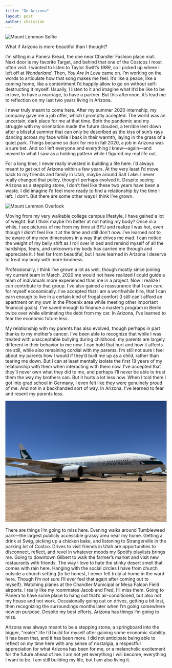 ```yaml
---
title: "On Arizona"
layout: post
author: christian
---
```


![Mount Lemmon Selfie](/assets/IMG_3935.jpeg)

What if Arizona is more beautiful than I thought?


I’m sitting in a Panera Bread, the one near Chandler Fashion place mall. Next door is my favorite Target, and behind that one of the Costcos I most often visit. I wanted to listen to Taylor Swift’s _1989_, so I picked up where I left off at _Wonderland_. Then, _You Are In Love_ came on. I’m working on the words to articulate how that song makes me feel. It’s like a peace, like a coming home, like a contentment I’d happily allow to go on without self-destructing it myself. Usually, I listen to it and imagine what it’d be like to be in love, to have a marriage, to have a partner. But this afternoon, it’s lead me to reflection on my last two years living in Arizona.

I never truly meant to come here. After my summer 2020 internship, my company gave me a job offer, which I promptly accepted. The world was an uncertain, dark place for me at that time. Both the pandemic and my struggle with my orientation made the future clouded, a terrible leet down after a blissful summer that can only be described as the kiss of sun’s rays dancing across my face while I bask in their warmth, laying in the grass of a quiet park. Things became so dark for me in fall 2020, a job in Arizona was a sure bet. And so I left everyone and everything I knew—again—and moved to what I saw as a holding pattern while I figured my real life out.

For a long time, I never really invested in building a life here. I’d always meant to get out of Arizona within a few years. At the very least I’d move back to my friends and family in Utah, maybe around Salt Lake. I never really changed that policy, though I perhaps evolved it. Despite seeing Arizona as a stepping stone, I don’t feel like these two years have been a waste. I did imagine I’d feel more ready to find a relationship by the time I left. I don’t. But there are some other ways I think I’ve grown.

![Mount Lemmon Overlook](/assets/IMG_3938.jpeg)

Moving from my very walkable college campus lifestyle, I have gained a lot of weight. But I think maybe I’m better at not hating my body? Once in a while, I see pictures of me from my time at BYU and realize I was hot, even though I didn’t feel like it at the time and still don’t now. I’ve learned not to be aware of my new dimensions in a way that drives me mad. I can notice the weight of my belly shift as I roll over in bed and remind myself of all the hardships, fears, and unknowns my body has carried me through and appreciate it. I feel far from beautiful, but I have learned in Arizona I deserve to treat my body with more kindness.

Professionally, I think I’ve grown a lot as well, though mostly since joining my current team in March. 2020 me would not have realized I could guide a team of individuals more experienced than me in a project. Now I realize I can contribute to that group. I’ve also gained a reassurance that I can care for myself economically. I’ve accepted that I am a worthwhile hire, that I can earn enough to live in a certain kind of frugal comfort (I still can’t afford an apartment on my own in the Phoenix area while meeting other important financial goals). I’ve saved enough to finance a master’s program in Berlin twice over while eliminating the debt from my car. In Arizona, I’ve learned to fear the economic future less.

My relationship with my parents has also evolved, though perhaps in part thanks to my mother’s cancer. I’ve been able to recognize that while I was treated with unacceptable bullying during childhood, my parents are largely different in their behavior to me now. I can hold that hurt and how it affects me still, while also remaining cordial with my parents. I’m still not sure I feel about my parents how I would if they’d built me up as a child, rather than tearing me down. But I can at least mentally isolate the first 18 years of my relationship with them when interacting with them now. I’ve accepted that they’ll never own what they did to me, and perhaps I’ll never be able to trust them the way my brothers can. But it hurts a lot less now. When I told them I got into grad school in Germany, I even felt like they were genuinely proud of me. And not in a backhanded sort of way. In Arizona, I’ve learned to fear and resent my parents less.

![First Boeing 777 Ever Built](/assets/IMG_3844.jpeg)

There are things I’m going to miss here. Evening walks around Tumbleweed park—the largest publicly accessible grassy area near my home. Getting a drink at Swig, picking up a chicken bake, and listening to Strangerville in the parking lot of Costco. Drives to visit friends in Utah are opportunities to disconnect, reflect, and revel in whatever moods my Spotify playlists brings me. Going to downtown Gilbert to walk the farmer’s market and visit new restaurants with friends. The way I love to hate the stinky desert smell that comes with rain here. Hanging with the social circles I have from church outside a church setting (to be honest, I never felt truly at home in the ward here. Though I’m not sure I’ll ever feel that again after coming out to myself). Watching planes at the Chandler Municipal or Mesa Falcon Field airports. I really like my roommates Jacob and Fred, I’ll miss them. Going to Panera to have some place to hang out that’s air-conditioned, but also not my house and not work. Occasionally going out on drives, getting a bit lost, then recognizing the surroundings months later when I’m going somewhere new on purpose. Despite my best efforts, Arizona has things I’m going to miss.

Arizona was always meant to be a stepping stone, a springboard into the bigger, "realer“ life I’d build for myself after gaining some economic stability. It has been that, and it has been more. I did not anticipate being able to reflect on my time here with any sense of nostalgia, a respectful appreciation for what Arizona has been for me, or a melancholic excitement for the future ahead of me. I am not yet everything I will become, everything I want to be. I am still building my life, but I am also living it. 
